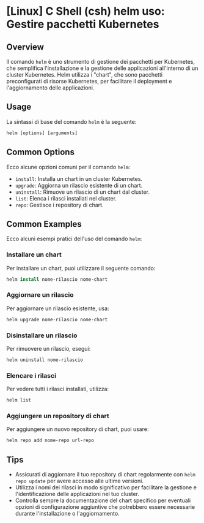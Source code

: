 # [Linux] C Shell (csh) helm uso: Gestire pacchetti Kubernetes

## Overview
Il comando `helm` è uno strumento di gestione dei pacchetti per Kubernetes, che semplifica l'installazione e la gestione delle applicazioni all'interno di un cluster Kubernetes. Helm utilizza i "chart", che sono pacchetti preconfigurati di risorse Kubernetes, per facilitare il deployment e l'aggiornamento delle applicazioni.

## Usage
La sintassi di base del comando `helm` è la seguente:

```csh
helm [options] [arguments]
```

## Common Options
Ecco alcune opzioni comuni per il comando `helm`:

- `install`: Installa un chart in un cluster Kubernetes.
- `upgrade`: Aggiorna un rilascio esistente di un chart.
- `uninstall`: Rimuove un rilascio di un chart dal cluster.
- `list`: Elenca i rilasci installati nel cluster.
- `repo`: Gestisce i repository di chart.

## Common Examples
Ecco alcuni esempi pratici dell'uso del comando `helm`:

### Installare un chart
Per installare un chart, puoi utilizzare il seguente comando:

```csh
helm install nome-rilascio nome-chart
```

### Aggiornare un rilascio
Per aggiornare un rilascio esistente, usa:

```csh
helm upgrade nome-rilascio nome-chart
```

### Disinstallare un rilascio
Per rimuovere un rilascio, esegui:

```csh
helm uninstall nome-rilascio
```

### Elencare i rilasci
Per vedere tutti i rilasci installati, utilizza:

```csh
helm list
```

### Aggiungere un repository di chart
Per aggiungere un nuovo repository di chart, puoi usare:

```csh
helm repo add nome-repo url-repo
```

## Tips
- Assicurati di aggiornare il tuo repository di chart regolarmente con `helm repo update` per avere accesso alle ultime versioni.
- Utilizza i nomi dei rilasci in modo significativo per facilitare la gestione e l'identificazione delle applicazioni nel tuo cluster.
- Controlla sempre la documentazione del chart specifico per eventuali opzioni di configurazione aggiuntive che potrebbero essere necessarie durante l'installazione o l'aggiornamento.